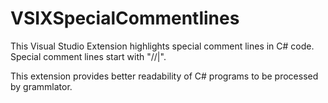 # VSIXSpecialCommentlines

This Visual Studio Extension highlights special comment lines in C# code.
Special comment lines start with "//|".

This extension provides better readability of C# programs to be processed by grammlator.
